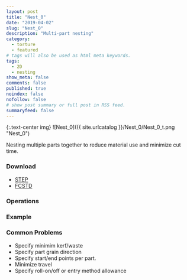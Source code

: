 ```yaml
---
layout: post
title: "Nest_0"
date: "2019-04-02"
slug: "Nest_0"
description: "Multi-part nesting"
category: 
  - torture
  - featured
# tags will also be used as html meta keywords.
tags:
  - 2D
  - nesting
show_meta: false
comments: false
published: true
noindex: false
nofollow: false
# show post summary or full post in RSS feed.
summaryfeed: false
---
```

{:.text-center img}
![Nest_0]({{ site.urlcatalog }}/Nest_0/Nest_0_t.png "Nest_0")

Nesting multiple parts together to reduce material use and minimize cut time.
<!--more-->

### Download
- [STEP]({{site.urlcatalog}}/Nest_0/Nest_0.step)
- [FCSTD]({{site.urlcatalog}}/Nest_0/Nest_0.fcstd)

### Operations

### Example

### Common Problems
- Specify minimim kerf/waste
- Specify part grain direction
- Specify start/end points per part.
- Minimize travel
- Specify roll-on/off or entry method allowance

